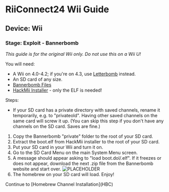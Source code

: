 # RiiConnect24 Wii Guide
## Device: Wii
### Stage: Exploit - Bannerbomb

<i class="notice--danger">This guide is for the original Wii only. Do not use this on a Wii U!</i>
 
You will need:
- A Wii on 4.0-4.2; if you're on 4.3, use [Letterbomb](Letterbomb) instead.
- An SD card of any size.
- [Bannerbomb Files](/assets/files/abd6a_v200.zip)
- [HackMii Installer](https://bootmii.org/download) - only the ELF is needed!

Steps:
- If your SD card has a private directory with saved channels, rename it temporarily, e.g. to "privateold". Having other saved channels on the same card will screw it up. (You can skip this step if you don't have any channels on the SD card. Saves are fine.)
 
1. Copy the Bannerbomb "private" folder to the root of your SD card.
2.  Extract the boot.elf from HackMii installer to the root of your SD card.
3.  Put your SD card in your Wii and turn it on.
4.  Go to the SD Card Menu on the main System Menu screen.
5. A message should appear asking to "load boot.dol/.elf". If it freezes or does not appear, download the next .zip file from the Bannerbomb website and start over.
![PLACEHOLDER](http://placehold.it/350x150?text=BannerBomb+Load+Screen)
6.  The homebrew on your SD card will load. Enjoy!

<div class="notice">Continue to [Homebrew Channel Installation](HBC)</div>
